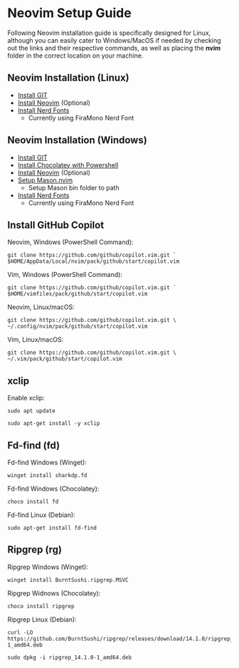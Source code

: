 <!DOCTYPE html>
<html lang="en">
<body>

<h1>Neovim Setup Guide</h1>
<p>Following Neovim installation guide is specifically designed for Linux, although you can easily cater to Windows/MacOS if needed by checking out the links and their respective commands, as well as placing the <b>nvim</b> folder in the correct location on your machine.</p>

<h2>Neovim Installation (Linux)</h2>

- [Install GIT](https://git-scm.com/downloads)
- [Install Neovim](https://github.com/neovim/neovim/blob/master/INSTALL.md) (Optional)
- [Install Nerd Fonts](https://www.nerdfonts.com/font-downloads)
    - Currently using FiraMono Nerd Font

<h2>Neovim Installation (Windows)</h2>

- [Install GIT](https://git-scm.com/downloads)
- [Install Chocolatey with Powershell](https://chocolatey.org/install)
- [Install Neovim](https://github.com/neovim/neovim/blob/master/INSTALL.md) (Optional)
- [Setup Mason.nvim](https://github.com/williamboman/mason.nvim)
    - Setup Mason bin folder to path
- [Install Nerd Fonts](https://www.nerdfonts.com/font-downloads)
    - Currently using FiraMono Nerd Font

<h2>Install GitHub Copilot</h2>
<p>Neovim, Windows (PowerShell Command):</p>
<pre><code>git clone https://github.com/github/copilot.vim.git `
$HOME/AppData/Local/nvim/pack/github/start/copilot.vim</code></pre>

<p>Vim, Windows (PowerShell Command):</p>
<pre><code>git clone https://github.com/github/copilot.vim.git `
$HOME/vimfiles/pack/github/start/copilot.vim</code></pre>

<p>Neovim, Linux/macOS:</p>
<pre><code>git clone https://github.com/github/copilot.vim.git \
~/.config/nvim/pack/github/start/copilot.vim</code></pre>

<p>Vim, Linux/macOS:</p>
<pre><code>git clone https://github.com/github/copilot.vim.git \
~/.vim/pack/github/start/copilot.vim</code></pre>

<h2>xclip</h2>
<p>Enable xclip:</p>
<pre><code>sudo apt update</code></pre>
<pre><code>sudo apt-get install -y xclip</code></pre>

<h2>Fd-find (fd)</h2>
<p>Fd-find Windows (Winget):</p>
<pre><code>winget install sharkdp.fd</code></pre>

<p>Fd-find Windows (Chocolatey):</p>
<pre><code>choco install fd</code></pre>

<p>Fd-find Linux (Debian):</p>
<pre><code>sudo apt-get install fd-find</code></pre>

<h2>Ripgrep (rg)</h2>
<p>Ripgrep Windows (Winget):</p>
<pre><code>winget install BurntSushi.ripgrep.MSVC</code></pre>

<p>Ripgrep Widnows (Chocolatey):</p>
<pre><code>choco install ripgrep</code></pre>

<p>Ripgrep Linux (Debian):</p>
<pre><code>curl -LO https://github.com/BurntSushi/ripgrep/releases/download/14.1.0/ripgrep_14.1.0-1_amd64.deb</code></pre>
<pre><code>sudo dpkg -i ripgrep_14.1.0-1_amd64.deb</code></pre>
</body>
</html>
